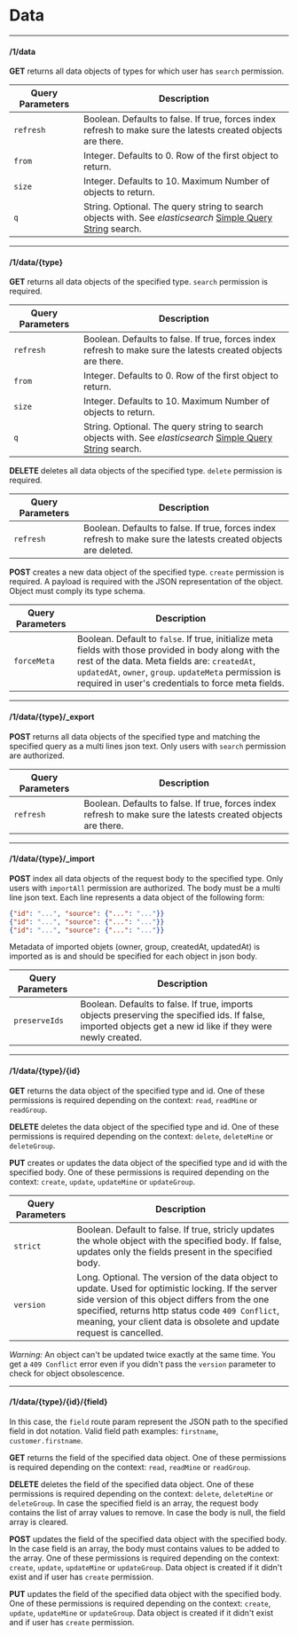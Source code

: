 # Data

---
#### /1/data

**GET** returns all data objects of types for which user has `search` permission.

Query Parameters | Description
-----------------|--------------
`refresh` | Boolean. Defaults to false. If true, forces index refresh to make sure the latests created objects are there.
`from` | Integer. Defaults to 0. Row of the first object to return.
`size` | Integer. Defaults to 10. Maximum Number of objects to return.
`q` | String. Optional. The query string to search objects with. See *elasticsearch* [Simple Query String](https://www.elastic.co/guide/en/elasticsearch/reference/6.2/query-dsl-simple-query-string-query.html) search.

---
#### /1/data/{type}

**GET** returns all data objects of the specified type. `search` permission is required.

Query Parameters | Description
-----------------|--------------
`refresh` | Boolean. Defaults to false. If true, forces index refresh to make sure the latests created objects are there.
`from` | Integer. Defaults to 0. Row of the first object to return.
`size` | Integer. Defaults to 10. Maximum Number of objects to return.
`q` | String. Optional. The query string to search objects with. See *elasticsearch* [Simple Query String](https://www.elastic.co/guide/en/elasticsearch/reference/6.2/query-dsl-simple-query-string-query.html) search.

**DELETE** deletes all data objects of the specified type. `delete` permission is required.

Query Parameters | Description
-----------------|--------------
`refresh` | Boolean. Defaults to false. If true, forces index refresh to make sure the latests created objects are deleted.

**POST** creates a new data object of the specified type. `create` permission is required. A payload is required with the JSON representation of the object. Object must comply its type schema.

Query Parameters | Description
-----------------|--------------
`forceMeta` | Boolean. Default to `false`. If true, initialize meta fields with those provided in body along with the rest of the data. Meta fields are: `createdAt`, `updatedAt`, `owner`, `group`. `updateMeta` permission is required in user's credentials to force meta fields.

---
#### /1/data/{type}/_export

**POST** returns all data objects of the specified type and matching the specified query as a multi lines json text. Only users with `search` permission are authorized.


Query Parameters | Description
-----------------|--------------
`refresh` | Boolean. Defaults to false. If true, forces index refresh to make sure the latests created objects are there.

---
#### /1/data/{type}/_import

**POST** index all data objects of the request body to the specified type. Only users with `importAll` permission are authorized. The body must be a multi line json text. Each line represents a data object of the following form:

```json
{"id": "...", "source": {"...": "..."}}
{"id": "...", "source": {"...": "..."}}
{"id": "...", "source": {"...": "..."}}
```

Metadata of imported objets (owner, group, createdAt, updatedAt) is imported as is and should be specified for each object in json body.

Query Parameters | Description
-----------------|--------------
`preserveIds` | Boolean. Defaults to false. If true, imports objects preserving the specified ids. If false, imported objects get a new id like if they were newly created.

---
#### /1/data/{type}/{id}

**GET** returns the data object of the specified type and id. One of these permissions is required depending on the context: `read`, `readMine` or `readGroup`.

**DELETE** deletes the data object of the specified type and id. One of these permissions is required depending on the context: `delete`, `deleteMine` or `deleteGroup`.

**PUT** creates or updates the data object of the specified type and id with the specified body. One of these permissions is required depending on the context: `create`, `update`, `updateMine` or `updateGroup`.

Query Parameters | Description
-----------------|--------------
`strict` | Boolean. Default to false. If true, stricly updates the whole object with the specified body. If false, updates only the fields present in the specified body.
`version` | Long. Optional. The version of the data object to update. Used for optimistic locking. If the server side version of this object differs from the one specified, returns http status code `409 Conflict`, meaning, your client data is obsolete and update request is cancelled.

*Warning:* An object can't be updated twice exactly at the same time. You get a `409 Conflict` error even if you didn't pass the `version` parameter to check for object obsolescence.

---
#### /1/data/{type}/{id}/{field}

In this case, the `field` route param represent the JSON path to the specified field in dot notation. Valid field path examples: `firstname`, `customer.firstname`.

**GET** returns the field of the specified data object. One of these permissions is required depending on the context: `read`, `readMine` or `readGroup`.

**DELETE** deletes the field of the specified data object. One of these permissions is required depending on the context: `delete`, `deleteMine` or `deleteGroup`. In case the specified field is an array, the request body contains the list of array values to remove. In case the body is null, the field array is cleared.

**POST** updates the field of the specified data object with the specified body. In the case field is an array, the body must contains values to be added to the array. One of these permissions is required depending on the context: `create`, `update`, `updateMine` or `updateGroup`. Data object is created if it didn't exist and if user has `create` permission.

**PUT** updates the field of the specified data object with the specified body. One of these permissions is required depending on the context: `create`, `update`, `updateMine` or `updateGroup`. Data object is created if it didn't exist and if user has `create` permission.